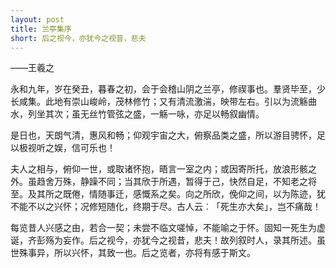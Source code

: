 ```yaml
---
layout: post
title: 兰亭集序
short: 后之视今，亦犹今之视昔，悲夫
---
```


——王羲之

永和九年，岁在癸丑，暮春之初，会于会稽山阴之兰亭，修禊事也。羣贤毕至，少长咸集。此地有崇山峻岭，茂林修竹；又有清流激湍，映带左右。引以为流觞曲水，列坐其次；虽无丝竹管弦之盛，一觞一咏，亦足以畅叙幽情。

是日也，天朗气清，惠风和畅；仰观宇宙之大，俯察品类之盛，所以游目骋怀，足以极视听之娱，信可乐也！

夫人之相与，俯仰一世，或取诸怀抱，晤言一室之内；或因寄所托，放浪形骸之外。虽趋舍万殊，静躁不同；当其欣于所遇，暂得于己，快然自足，不知老之将至。及其所之既倦，情随事迁，感慨系之矣。向之所欣，俛仰之间，以为陈迹，犹不能不以之兴怀；况修短随化，终期于尽。古人云︰「死生亦大矣」，岂不痛哉！

每览昔人兴感之由，若合一契；未尝不临文嗟悼，不能喻之于怀。固知一死生为虚诞，齐彭殇为妄作。后之视今，亦犹今之视昔，悲夫！故列叙时人，录其所述。虽世殊事异，所以兴怀，其致一也。后之览者，亦将有感于斯文。